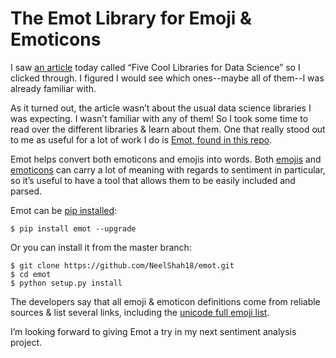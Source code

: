 # The Emot Library for Emoji & Emoticons

I saw [an article](https://www.kdnuggets.com/2020/04/five-cool-python-libraries-data-science.html) today called “Five Cool Libraries for Data Science” so I clicked through. I figured I would see which ones--maybe all of them--I was already familiar with.

As it turned out, the article wasn’t about the usual data science libraries I was expecting. I wasn’t familiar with any of them! So I took some time to read over the different libraries & learn about them. One that really stood out to me as useful for a lot of work I do is [Emot, found in this repo](https://github.com/NeelShah18/emot).

Emot helps convert both emoticons and emojis into words. Both [emojis](https://www.webfx.com/tools/emoji-cheat-sheet/) and [emoticons](https://en.wikipedia.org/wiki/List_of_emoticons) can carry a lot of meaning with regards to sentiment in particular, so it’s useful to have a tool that allows them to be easily included and parsed. 

Emot can be [pip installed](https://pip.pypa.io/en/stable/reference/pip_install/):

`$ pip install emot --upgrade`

Or you can install it from the master branch:

```
$ git clone https://github.com/NeelShah18/emot.git
$ cd emot
$ python setup.py install
```

The developers say that all emoji & emoticon definitions come from reliable sources & list several links, including the [unicode full emoji list](http://www.unicode.org/emoji/charts/full-emoji-list.html). 

I’m looking forward to giving Emot a try in my next sentiment analysis project.


